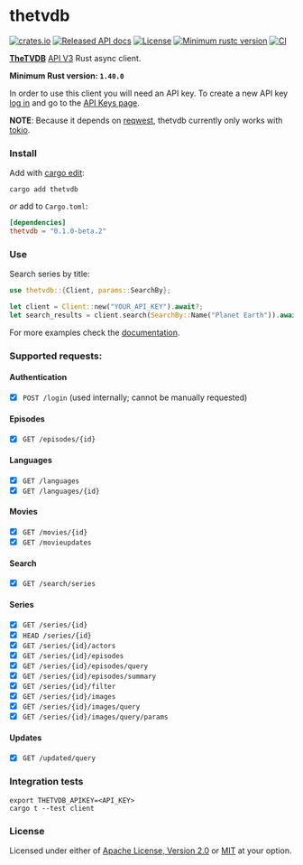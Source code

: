 # thetvdb

[![crates.io](https://img.shields.io/crates/v/thetvdb.svg)][crate]
[![Released API docs](https://docs.rs/thetvdb/badge.svg)][documentation]
[![License](https://img.shields.io/crates/l/thetvdb/0.1.0-beta.1)](LICENSE-MIT)
[![Minimum rustc version](https://img.shields.io/badge/rustc-1.40%2B-informational)][rustc]
[![CI](https://img.shields.io/github/workflow/status/roignpar/thetvdb/CI)][ci]

__[TheTVDB]__ [API V3] Rust async client.

__Minimum Rust version: `1.40.0`__

In order to use this client you will need an API key. To create a new API key
[log in] and go to the [API Keys page].

__NOTE__: Because it depends on [reqwest], thetvdb currently only works with
[tokio].

### Install

Add with [cargo edit]:
```
cargo add thetvdb
```

_or_ add to `Cargo.toml`:
```toml
[dependencies]
thetvdb = "0.1.0-beta.2"
```

### Use
Search series by title:
```rust
use thetvdb::{Client, params::SearchBy};

let client = Client::new("YOUR_API_KEY").await?;
let search_results = client.search(SearchBy::Name("Planet Earth")).await?;
```
For more examples check the [documentation].

### Supported requests:

#### Authentication
- [x] `POST /login` (used internally; cannot be manually requested)

#### Episodes
- [x] `GET /episodes/{id}`

#### Languages
- [x] `GET /languages`
- [x] `GET /languages/{id}`

#### Movies
- [x] `GET /movies/{id}`
- [x] `GET /movieupdates`

#### Search
- [x] `GET /search/series`

#### Series
- [x] `GET /series/{id}`
- [x] `HEAD /series/{id}`
- [x] `GET /series/{id}/actors`
- [x] `GET /series/{id}/episodes`
- [x] `GET /series/{id}/episodes/query`
- [x] `GET /series/{id}/episodes/summary`
- [x] `GET /series/{id}/filter`
- [x] `GET /series/{id}/images`
- [x] `GET /series/{id}/images/query`
- [x] `GET /series/{id}/images/query/params`

#### Updates
- [x] `GET /updated/query`

### Integration tests
```
export THETVDB_APIKEY=<API_KEY>
cargo t --test client
```

### License
Licensed under either of [Apache License, Version 2.0](LICENSE-APACHE)
or [MIT](LICENSE-MIT) at your option.

[crate]: https://crates.io/crates/thetvdb
[ci]: https://github.com/roignpar/thetvdb/actions?query=workflow%3ACI
[rustc]: https://blog.rust-lang.org/2019/12/19/Rust-1.40.0.html
[log in]: https://thetvdb.com/auth/login
[api keys page]: https://thetvdb.com/dashboard/account/apikeys
[reqwest]: https://github.com/seanmonstar/reqwest
[tokio]: https://github.com/tokio-rs/tokio
[cargo edit]: https://github.com/killercup/cargo-edit
[thetvdb]: https://thetvdb.com/
[api v3]: https://api.thetvdb.com/swagger
[documentation]: https://docs.rs/thetvdb

